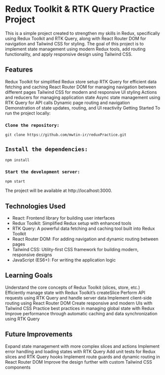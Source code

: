 #  Redux Toolkit & RTK Query Practice Project
This is a simple project created to strengthen my skills in Redux, specifically using Redux Toolkit and RTK Query, along with React Router DOM for navigation and Tailwind CSS for styling. The goal of this project is to implement state management using modern Redux tools, add routing functionality, and apply responsive design using Tailwind CSS.

## Features
Redux Toolkit for simplified Redux store setup
RTK Query for efficient data fetching and caching
React Router DOM for managing navigation between different pages
Tailwind CSS for modern and responsive UI styling
Actions and reducers for managing application state
Async state management using RTK Query for API calls
Dynamic page routing and navigation
Demonstration of state updates, routing, and UI reactivity
Getting Started
To run the project locally:

### `Clone the repository:`

```
git clone https://github.com/mwtin-ir/reduxPractice.git
```
## `Install the dependencies:`


```
npm install
```

### `Start the development server:`
```
npm start
```

The project will be available at http://localhost:3000.

## Technologies Used
- React: Frontend library for building user interfaces
- Redux Toolkit: Simplified Redux setup with enhanced tools
- RTK Query: A powerful data fetching and caching tool built into Redux Toolkit
- React Router DOM: For adding navigation and dynamic routing between pages
- Tailwind CSS: Utility-first CSS framework for building modern, responsive designs
- JavaScript (ES6+): For writing the application logic
## Learning Goals
Understand the core concepts of Redux Toolkit (slices, store, etc.)
Efficiently manage state with Redux Toolkit’s createSlice
Perform API requests using RTK Query and handle server data
Implement client-side routing using React Router DOM
Create responsive and modern UIs with Tailwind CSS
Practice best practices in managing global state with Redux
Improve performance through automatic caching and data synchronization using RTK Query
## Future Improvements
Expand state management with more complex slices and actions
Implement error handling and loading states with RTK Query
Add unit tests for Redux slices and RTK Query hooks
Implement route guards and dynamic routing in React Router DOM
Improve the design further with custom Tailwind CSS components
